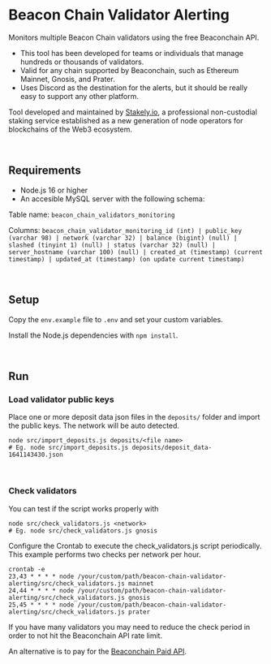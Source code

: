 # Beacon Chain Validator Alerting
Monitors multiple Beacon Chain validators using the free Beaconchain API.
- This tool has been developed for teams or individuals that manage hundreds or thousands of validators.
- Valid for any chain supported by Beaconchain, such as Ethereum Mainnet, Gnosis, and Prater.
- Uses Discord as the destination for the alerts, but it should be really easy to support any other platform.


Tool developed and maintained by [Stakely.io](https://stakely.io), a professional non-custodial staking service established as a new generation of node operators for blockchains of the Web3 ecosystem.

<br>

## Requirements
- Node.js 16 or higher
- An accesible MySQL server with the following schema:

Table name: ``beacon_chain_validators_monitoring``

Columns: ``beacon_chain_validator_monitoring_id (int) | public_key (varchar 98) | network (varchar 32) | balance (bigint) (null) | slashed (tinyint 1) (null) | status (varchar 32) (null) | server_hostname (varchar 100) (null) | created_at (timestamp) (current timestamp) | updated_at (timestamp) (on update current timestamp)``

<br>

## Setup
Copy the `env.example` file to `.env` and set your custom variables.

Install the Node.js dependencies with `npm install`.

<br>

## Run
### Load validator public keys
Place one or more deposit data json files in the `deposits/` folder and import the public keys. The network will be auto detected.
```
node src/import_deposits.js deposits/<file name>
# Eg. node src/import_deposits.js deposits/deposit_data-1641143430.json
```

<br>

### Check validators
You can test if the script works properly with
```
node src/check_validators.js <network>
# Eg. node src/check_validators.js gnosis
```

Configure the Crontab to execute the check_validators.js script periodically. This example performs two checks per network per hour.
```
crontab -e
23,43 * * * * node /your/custom/path/beacon-chain-validator-alerting/src/check_validators.js mainnet
24,44 * * * * node /your/custom/path/beacon-chain-validator-alerting/src/check_validators.js gnosis
25,45 * * * * node /your/custom/path/beacon-chain-validator-alerting/src/check_validators.js prater
```

If you have many validators you may need to reduce the check period in order to not hit the Beaconchain API rate limit.

An alternative is to pay for the [Beaconchain Paid API](https://beaconcha.in/pricing).
